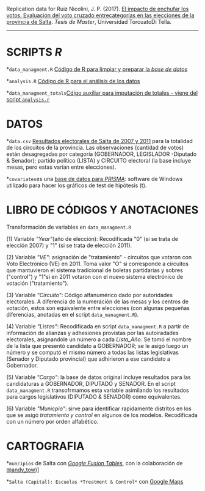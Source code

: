 Replication data for Ruiz Nicolini, J. P. (2017). [El impacto de enchufar los votos. Evaluación del voto cruzado entrecategorías en las elecciones de la provincia de Salta](https://www.researchgate.net/publication/317236729). *Tesis de Master*, Universidad TorcuatoDi Tella. 

---

# SCRIPTS *R*

*`data_managment.R` [Código de R para limpiar y preparar la *base de datos*](https://github.com/TuQmano/evoteSALTA_UTDT/blob/master/data_managment.r) 

*`analysis.R` [Código de R para el análisis de los datos](https://github.com/TuQmano/evoteSALTA_UTDT/blob/master/analysis.r)

*`data_managment_totals`[Cdigo auxiliar para imputación de totales - viene del script `analysis.r`](
 https://github.com/TuQmano/evoteSALTA_UTDT/blob/master/auxiliar_script.totals.r)



# DATOS

*`data.csv` [Resultados electorales de Salta de 2007 y 2011](https://github.com/TuQmano/evoteSALTA_UTDT/blob/master/data.csv) para la totalidad de los circuitos de la provincia. Las observaciones (cantidad de votos) están desagregadas por categoría (GOBERNADOR, LEGISLADOR -Diputado & Senador); partido político (LISTA) y CIRCUITO electoral (la base incluye mesas, pero estas varían entre elecciones).

*`covariates`es una [base de datos para *PRISMA*](https://github.com/TuQmano/evoteSALTA_UTDT/blob/master/covariates.pzfx): software de Windows utilizado para hacer los gráficos de test de hipótesis (t). 

# LIBRO DE CÓDIGOS Y ANOTACIONES

Transformación de variables en `data_managment.R`

(1) Variable *"Year"*(año de elección): Recodificada "0" (si se trata de elección 2007) y "1" (si se trata de elección 2011).

(2) Variable *"VE"*: asignación de "tratamiento" - circuitos que votaron con Voto Electrónico (VE) en 2011. Toma valor "O" si corresponde a circuitos que mantuvieron el sistema tradicional de boletas partidarias y sobres ("control") y "1"si en 2011 votaron con el nuevo sistema electrónico de votación ("tratamiento"). 

(3) Variable *"Circuito"*: Código alfanumérico dado por autoridades electorales. A diferencia de la numeración de las mesas y los centros de votación, estos son equivalente entre elecciones (con algunas pequeñas diferencias, anotadas en el script `data_managment.R`).

(4) Variable *"Listas"*: Recodificada en script `data_managment.R` a partir de información de alianzas y adhesiones provistas por las autoiradades electorales, asignandole un número a cada *Lista_Año*. Se tomó el nombre de la lista que presentó candidato a GOBERNADOR; se le asigó luego un número y se computó el mismo número a todas las listas legislativas (Senador y Diputado provincial) que adhirieron a ese candidato a Gobernador. 

(5) Variable *"Cargo"*: la base de datos original incluye resultados para las candidaturas a GOBERNADOR, DIPUTADO y SENADOR. En el script `data_managment.R` transofrmamos esta variable asimilando los resultados para cargos legislativos (DIPUTADO & SENADOR) como equivalentes. 

(6) Variable *"Municpio"*: sirve para identificar rapidamente distritos en los que se asigó *tratamiento y control* en algunos de los modelos. Recodificada con un número por orden alfabético. 

# CARTOGRAFIA

*`muncipios` de Salta con [*Google Fusion Tables*](https://www.google.com/fusiontables/DataSource?docid=1mSQ-EUh3_PK_C3C448TGmBpNbMGtnfAPlRqsTBwy), con la colaboración de [@andy_tow](http://www.twitter.com/andy_tow))]

*`Salta (Capital): Escuelas *Treatment & Control*` con  [Google Maps]( https://www.google.com/maps/d/edit?mid=119aqN9xB6kIGgNmr79qqz5JvuOo&ll=-24.780574048772323%2C-65.45555558055639&z=11)
